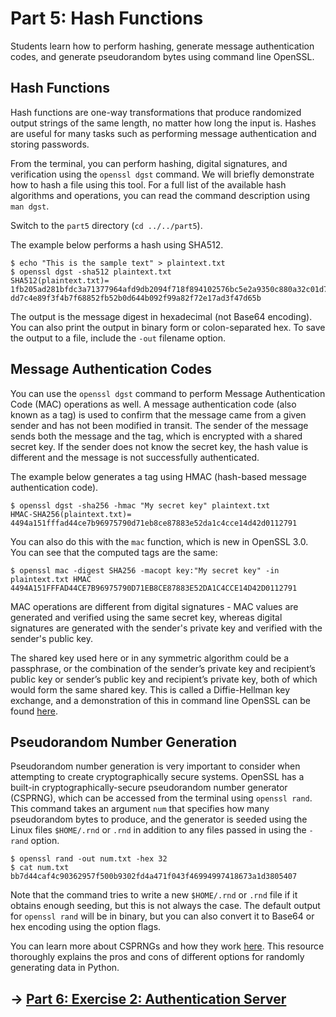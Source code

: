 # Part 5: Hash Functions
Students learn how to perform hashing, generate message authentication codes, and generate pseudorandom bytes using command line OpenSSL.

## Hash Functions
Hash functions are one-way transformations that produce randomized output strings of the same length, no matter how long the input is. Hashes are useful for many tasks such as performing message authentication and storing passwords. 

From the terminal, you can perform hashing, digital signatures, and verification using the `openssl dgst` command. We will briefly demonstrate how to hash a file using this tool. For a full list of the available hash algorithms and operations, you can read the command description using `man dgst`.

Switch to the `part5` directory (`cd ../../part5`).

The example below performs a hash using SHA512. 
```
$ echo "This is the sample text" > plaintext.txt 
$ openssl dgst -sha512 plaintext.txt 
SHA512(plaintext.txt)= 
1fb205ad281bfdc3a71377964afd9db2094f718f894102576bc5e2a9350c880a32c01d7c dd7c4e89f3f4b7f68852fb52b0d644b092f99a82f72e17ad3f47d65b 
```
The output is the message digest in hexadecimal (not Base64 encoding). You can also print the output in binary form or colon-separated hex. To save the output to a file, include the `-out` filename option.

## Message Authentication Codes
You can use the `openssl dgst` command to perform Message Authentication Code (MAC) operations as well. A message authentication code (also known as a tag) is used to confirm that the message came from a given sender and has not been modified in transit. The sender of the message sends both the message and the tag, which is encrypted with a shared secret key. If the sender does not know the secret key, the hash value is different and the message is not successfully authenticated.

The example below generates a tag using HMAC (hash-based message authentication code). 
```
$ openssl dgst -sha256 -hmac "My secret key" plaintext.txt
HMAC-SHA256(plaintext.txt)= 4494a151fffad44ce7b96975790d71eb8ce87883e52da1c4cce14d42d0112791
```

You can also do this with the `mac` function, which is new in OpenSSL 3.0. You can see that the computed tags are the same:
```
$ openssl mac -digest SHA256 -macopt key:"My secret key" -in plaintext.txt HMAC
4494A151FFFAD44CE7B96975790D71EB8CE87883E52DA1C4CCE14D42D0112791
```

MAC operations are different from digital signatures - MAC values are generated and verified using the same secret key, whereas digital signatures are generated with the sender's private key and verified with the sender's public key.

The shared key used here or in any symmetric algorithm could be a passphrase, or the combination of the sender’s private key and recipient’s public key or sender’s public key and recipient’s private key, both of which would form the same shared key. This is called a Diffie-Hellman key exchange, and a demonstration of this in command line OpenSSL can be found [here](https://sandilands.info/sgordon/diffie-hellman-secret-key-exchange-with-openssl).

## Pseudorandom Number Generation
Pseudorandom number generation is very important to consider when attempting to create cryptographically secure systems. OpenSSL has a built-in cryptographically-secure pseudorandom number generator (CSPRNG), which can be accessed from the terminal using `openssl rand`. This command takes an argument `num` that specifies how many pseudorandom bytes to produce, and the generator is seeded using the Linux files `$HOME/.rnd` or `.rnd` in addition to any files passed in using the `-rand` option.
```
$ openssl rand -out num.txt -hex 32 
$ cat num.txt 
bb7d44caf4c90362957f500b9302fd4a471f043f46994997418673a1d3805407 
```
Note that the command tries to write a new `$HOME/.rnd` or `.rnd` file if it obtains enough seeding, but this is not always the case. The default output for `openssl rand` will be in binary, but you can also convert it to Base64 or hex encoding using the option flags. 

You can learn more about CSPRNGs and how they work [here](https://realpython.com/python-random/#csprngs-in-python). This resource thoroughly explains the pros and cons of different options for randomly generating data in Python.

## → [Part 6: Exercise 2: Authentication Server](../part6/part6.md)
